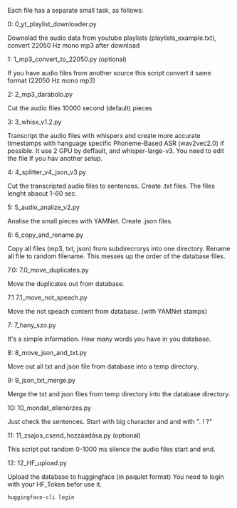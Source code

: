 Each file has a separate small task, as follows:

0: 0_yt_playlist_downloader.py

Downolad the audio data from youtube playlists (playlists_example.txt), convert 22050 Hz mono mp3 after download

1: 1_mp3_convert_to_22050.py (optional)

If you have audio files from another source this script convert it same format (22050 Hz mono mp3)

2: 2_mp3_darabolo.py

Cut the audio files 10000 second (default) pieces

3: 3_whisx_v1.2.py

Transcript the audio files with whisperx and create more accurate timestamps with hanguage specific Phoneme-Based ASR (wav2vec2.0) if possible. It use 2 GPU by deffault, and whisper-large-v3. You need to edit the file If you hav another setup.

4: 4_splitter_v4_json_v3.py

Cut the transcripted audio files to sentences. Create .txt files. The files lenght abaout 1-60 sec.

5: 5_audio_analize_v2.py

Analise the small pieces with YAMNet. Create .json files.

6: 6_copy_and_rename.py

Copy all files (mp3, txt, json) from subdirecrorys into one directory. Rename all file to random filename. This messes up the order of the database files.

7.0: 7.0_move_duplicates.py

Move the duplicates out from database.

7.1 7.1_move_not_speach.py

Move the not speach content from database. (with YAMNet stamps)

7: 7_hany_szo.py

It's a simple information. How many words you have in you database.

8: 8_move_json_and_txt.py

Move out all txt and json file from database into a temp directory.

9: 9_json_txt_merge.py

Merge the txt and json files from temp directory into the database directory.

10: 10_mondat_ellenorzes.py

Just check the sentences. Start with big character and and with ". ! ?"

11: 11_zsajos_csend_hozzáadása.py (optional)

This script put random 0-1000 ms silence the audio files start and end.

12: 12_HF_upload.py

Upload the database to huggingface (in paqulet format)
You need to login with your HF_Token befor use it.
```
huggingface-cli login
```

